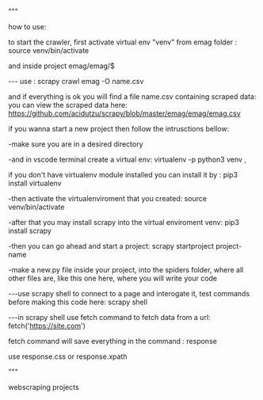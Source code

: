 """

how to use:

to start the crawler, first activate virtual env "venv" from emag folder : source venv/bin/activate

and inside project emag/emag/$

--- use : scrapy crawl emag -O name.csv

and if everything is ok you will find a file name.csv containing scraped data:
you can view the scraped data here: https://github.com/acidutzu/scrapy/blob/master/emag/emag/emag.csv

if you wanna start a new project then follow the intrusctions bellow:

-make sure you are in a desired directory

-and in vscode terminal create a virtual env: virtualenv -p python3 venv ,

if you don't have virtualenv module installed you can install it by : pip3 install virtualenv

-then activate the virtualenviroment that you created: source venv/bin/activate

-after that you may install scrapy into the virtual enviroment venv: pip3 install scrapy

-then you can go ahead and start a project: scrapy startproject project-name

-make a new.py file inside your project, into the spiders folder, where all other files are, like this one here, where you will write your code

---use scrapy shell to connect to a page and interogate it, test commands before making this code here: scrapy shell

---in scrapy shell use fetch command to fetch data from a url: fetch('https://site.com')

fetch command will save everything in the command : response

use response.css or response.xpath

"""

webscraping projects
